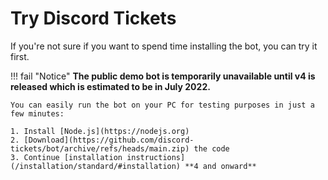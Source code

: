# Try Discord Tickets

If you're not sure if you want to spend time installing the bot, you can try it first.

<!--
<a class="md-button md-button--primary" href="https://discord.com/oauth2/authorize?scope=applications.commands%20bot&permissions=126032&client_id=891279986848309259" target="_blank">Add bot to Discord :material-open-in-new:</a>
-->

!!! fail "Notice"
	**The public demo bot is temporarily unavailable until v4 is released which is estimated to be in July 2022.**
	
	You can easily run the bot on your PC for testing purposes in just a few minutes:
	
	1. Install [Node.js](https://nodejs.org)
	2. [Download](https://github.com/discord-tickets/bot/archive/refs/heads/main.zip) the code
	3. Continue [installation instructions](/installation/standard/#installation) **4 and onward**
